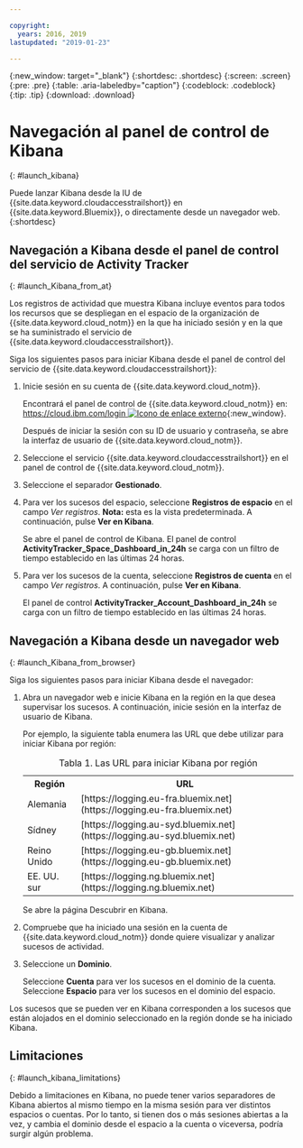 ```yaml
---

copyright:
  years: 2016, 2019
lastupdated: "2019-01-23"

---
```


{:new_window: target="_blank"}
{:shortdesc: .shortdesc}
{:screen: .screen}
{:pre: .pre}
{:table: .aria-labeledby="caption"}
{:codeblock: .codeblock}
{:tip: .tip}
{:download: .download}



# Navegación al panel de control de Kibana
{: #launch_kibana}

Puede lanzar Kibana desde la IU de {{site.data.keyword.cloudaccesstrailshort}} en {{site.data.keyword.Bluemix}}, o directamente desde un navegador web.
{:shortdesc}
   

##  Navegación a Kibana desde el panel de control del servicio de Activity Tracker
{: #launch_Kibana_from_at}

Los registros de actividad que muestra Kibana incluye eventos para todos los recursos que se despliegan en el espacio de la organización de {{site.data.keyword.cloud_notm}} en la que ha iniciado sesión y en la que se ha suministrado el servicio de {{site.data.keyword.cloudaccesstrailshort}}.

Siga los siguientes pasos para iniciar Kibana desde el panel de control del servicio de {{site.data.keyword.cloudaccesstrailshort}}:

1. Inicie sesión en su cuenta de {{site.data.keyword.cloud_notm}}.

    Encontrará el panel de control de {{site.data.keyword.cloud_notm}} en: [https://cloud.ibm.com/login ![Icono de enlace externo](../../icons/launch-glyph.svg "Icono de enlace externo")](https://cloud.ibm.com/login){:new_window}.
    
	Después de iniciar la sesión con su ID de usuario y contraseña, se abre la interfaz de usuario de {{site.data.keyword.cloud_notm}}.

2. Seleccione el servicio {{site.data.keyword.cloudaccesstrailshort}} en el panel de control de {{site.data.keyword.cloud_notm}}. 
    
3. Seleccione el separador **Gestionado**.

4. Para ver los sucesos del espacio, seleccione **Registros de espacio** en el campo *Ver registros*. **Nota:** esta es la vista predeterminada. A continuación, pulse **Ver en Kibana**. 

    Se abre el panel de control de Kibana. El panel de control **ActivityTracker_Space_Dashboard_in_24h** se carga con un filtro de tiempo establecido en las últimas 24 horas.

5. Para ver los sucesos de la cuenta, seleccione **Registros de cuenta** en el campo *Ver registros*. A continuación, pulse **Ver en Kibana**. 

    El panel de control **ActivityTracker_Account_Dashboard_in_24h** se carga con un filtro de tiempo establecido en las últimas 24 horas.
	
	
##  Navegación a Kibana desde un navegador web
{: #launch_Kibana_from_browser}

Siga los siguientes pasos para iniciar Kibana desde el navegador:

1. Abra un navegador web e inicie Kibana en la región en la que desea supervisar los sucesos. A continuación, inicie sesión en la interfaz de usuario de Kibana.
    
    Por ejemplo, la siguiente tabla enumera las URL que debe utilizar para iniciar Kibana por región:
      
    <table>
          <caption>Tabla 1. Las URL para iniciar Kibana por región</caption>
           <tr>
            <th>Región</th>
            <th>URL</th>
          </tr>
          <tr>
            <td>Alemania</td>
            <td>[https://logging.eu-fra.bluemix.net](https://logging.eu-fra.bluemix.net) </td>
          </tr>
          <tr>
            <td>Sídney</td>
            <td>[https://logging.au-syd.bluemix.net](https://logging.au-syd.bluemix.net) </td>
          </tr>
		  <tr>
            <td>Reino Unido</td>
            <td>[https://logging.eu-gb.bluemix.net](https://logging.eu-gb.bluemix.net)</td>
          </tr>
		  <tr>
            <td>EE. UU. sur</td>
            <td>[https://logging.ng.bluemix.net](https://logging.ng.bluemix.net) </td>
          </tr>
    </table>
	
	Se abre la página Descubrir en Kibana.
	
2. Compruebe que ha iniciado una sesión en la cuenta de {{site.data.keyword.cloud_notm}} donde quiere visualizar y analizar sucesos de actividad.

3. Seleccione un **Dominio**.

    Seleccione **Cuenta** para ver los sucesos en el dominio de la cuenta.
    Seleccione **Espacio** para ver los sucesos en el dominio del espacio.

Los sucesos que se pueden ver en Kibana corresponden a los sucesos que están alojados en el dominio seleccionado en la región donde se ha iniciado Kibana.


## Limitaciones
{: #launch_kibana_limitations}

 Debido a limitaciones en Kibana, no puede tener varios separadores de Kibana abiertos al mismo tiempo en la misma sesión para ver distintos espacios o cuentas. Por lo tanto, si tienen dos o más sesiones abiertas a la vez, y cambia el dominio desde el espacio a la cuenta o viceversa, podría surgir algún problema.
	




